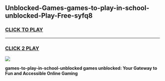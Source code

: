 
## Unblocked-Games-games-to-play-in-school-unblocked-Play-Free-syfq8
<h3>
<a href="https://premium76.site?title=games-to-play-in-school-unblocked&ref=18A">CLICK TO PLAY</a></h3>
<hr>

<h3>
<a href="https://premium76.site?title=games-to-play-in-school-unblocked&ref=18A">CLICK 2 PLAY</a>
  
</h3>

<a href="https://premium76.site?title=games-to-play-in-school-unblocked&ref=18A"><img src="https://clearcache.store/games.png"></a>


**games-to-play-in-school-unblocked games unblocked: Your Gateway to Fun and Accessible Online Gaming**
